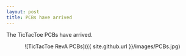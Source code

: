 ```yaml
---
layout: post
title: PCBs have arrived
---
```


The TicTacToe PCBs have arrived.
<p align="center">
![TicTacToe RevA PCBs]({{ site.github.url }}/images/PCBs.jpg)
</p>
